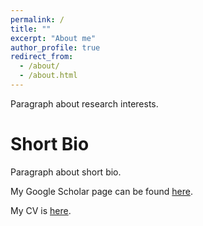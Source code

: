 ```yaml
---
permalink: /
title: ""
excerpt: "About me"
author_profile: true
redirect_from:
  - /about/
  - /about.html
---
```


Paragraph about research interests. 

Short Bio
======
Paragraph about short bio.


My Google Scholar page can be found [here](https://scholar.google.ca/citations?user=lEV5F5kAAAAJ&hl=en&oi=ao). 

My CV is [here](files/bstadie_cv.pdf).



